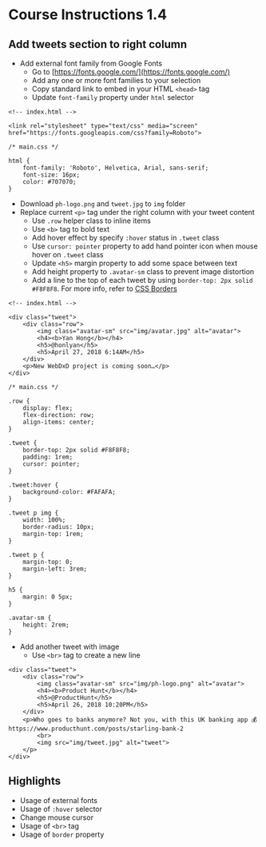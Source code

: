 # Course Instructions 1.4
## Add tweets section to right column

* Add external font family from Google Fonts
    * Go to [https://fonts.google.com/](https://fonts.google.com/)
    * Add any one or more font families to your selection
    * Copy standard link to embed in your HTML `<head>` tag
    * Update `font-family` property under `html` selector
```
<!-- index.html -->

<link rel="stylesheet" type="text/css" media="screen" href="https://fonts.googleapis.com/css?family=Roboto">
```
```
/* main.css */

html {
    font-family: 'Roboto', Helvetica, Arial, sans-serif;
    font-size: 16px;
    color: #707070;
}
```
* Download `ph-logo.png` and `tweet.jpg` to `img` folder
* Replace current `<p>` tag under the right column with your tweet content
    * Use `.row` helper class to inline items
    * Use `<b>` tag to bold text
    * Add hover effect by specify `:hover` status in `.tweet` class
    * Use `cursor: pointer` property to add hand pointer icon when mouse hover on `.tweet` class
    * Update `<h5>` margin property to add some space between text
    * Add height property to `.avatar-sm` class to prevent image distortion
    * Add a line to the top of each tweet by using `border-top: 2px solid #F8F8F8`. For more info, refer to [CSS Borders](https://www.w3schools.com/css/css_border.asp)
```
<!-- index.html -->

<div class="tweet">
    <div class="row">
        <img class="avatar-sm" src="img/avatar.jpg" alt="avatar">   
        <h4><b>Yan Hong</b></h4>
        <h5>@honlyan</h5>
        <h5>April 27, 2018 6:14AM</h5>
    </div>
    <p>New WebDxD project is coming soon…</p>
</div>
```
```
/* main.css */

.row {
    display: flex;
    flex-direction: row;
    align-items: center;
}

.tweet {
    border-top: 2px solid #F8F8F8;
    padding: 1rem;
    cursor: pointer;
}

.tweet:hover {
    background-color: #FAFAFA;
}

.tweet p img {
    width: 100%;
    border-radius: 10px;
    margin-top: 1rem;
}

.tweet p {
    margin-top: 0;
    margin-left: 3rem;
}

h5 {
    margin: 0 5px;
}

.avatar-sm {
    height: 2rem;
}
```
* Add another tweet with image
    * Use `<br>` tag to create a new line
```
<div class="tweet">
    <div class="row">
        <img class="avatar-sm" src="img/ph-logo.png" alt="avatar">   
        <h4><b>Product Hunt</b></h4>
        <h5>@ProductHunt</h5>
        <h5>April 26, 2018 10:20PM</h5>
    </div>
    <p>Who goes to banks anymore? Not you, with this UK banking app 💰 https://www.producthunt.com/posts/starling-bank-2
        <br>
        <img src="img/tweet.jpg" alt="tweet">
    </p>
</div>
```

## Highlights
* Usage of external fonts
* Usage of `:hover` selector
* Change mouse cursor
* Usage of `<br>` tag
* Usage of `border` property